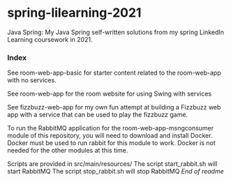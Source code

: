 # spring-lilearning-2021
Java Spring: My Java Spring self-written solutions from my spring LinkedIn Learning coursework in 2021. 

### Index
See room-web-app-basic for starter content related to the room-web-app with no services.

See room-web-app for the room website for using Swing with services

See fizzbuzz-web-app for my own fun attempt at building a Fizzbuzz web app with a service that can be used to play the fizzbuzz game. 

To run the RabbitMQ application for the room-web-app-msngconsumer module of this repository, you will need to download and install Docker.
Docker must be used to run rabbit for this module to work. 
Docker is not needed for the other modules at this time. 

Scripts are provided in src/main/resources/
The script start_rabbit.sh will start RabbitMQ
The script stop_rabbit.sh will stop RabbitMQ
*End of readme*

